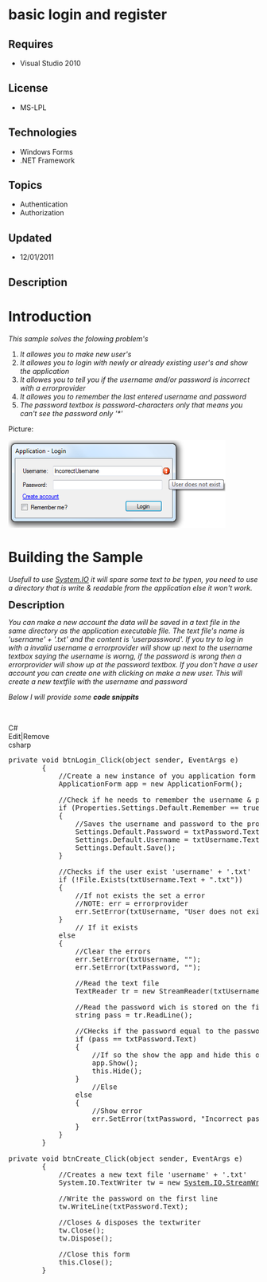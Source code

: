 # basic login and register
## Requires
- Visual Studio 2010
## License
- MS-LPL
## Technologies
- Windows Forms
- .NET Framework
## Topics
- Authentication
- Authorization
## Updated
- 12/01/2011
## Description

<h1>Introduction</h1>
<p><em>This sample solves the folowing problem's</em></p>
<ol>
<li><em>It allowes you to make new user's</em> </li><li><em>It allowes you to login with newly or already existing user's and show the application</em>
</li><li><em>It allowes you to tell you if the username and/or password is incorrect with a errorprovider</em>
</li><li><em>It allowes you to remember the last entered username and password</em> </li><li><em>The password textbox is password-characters only that means you can't see the password only '*'</em>
</li></ol>
<p>Picture:</p>
<p><img src="46940-userdoesnotexist.png" alt="" width="437" height="176"></p>
<h1><span>Building the Sample</span></h1>
<p><em>Usefull to use <a class="libraryLink" href="http://msdn.microsoft.com/en-US/library/System.IO.aspx" target="_blank" title="Auto generated link to System.IO">System.IO</a> it will spare some text to be typen, you need to use a directory that is write &amp; readable from the application else it won't work.</em></p>
<p><span style="font-size:20px; font-weight:bold">Description</span></p>
<p><em>You can make a new account the data will be saved in a text file in the same directory as the application executable file. The text file's name is 'username' &#43; '.txt' and the content is 'userpassword'. If you try to log in with a invalid username a errorprovider
 will show up next to the username textbox saying the username is worng, if the password is wrong then a errorprovider will show up at the password textbox. If you don't have a user account you can create one with clicking on make a new user. This will create
 a new textfile with the username and password</em></p>
<p><em>Below I will provide some <strong>code snippits</strong></em><strong><em>&nbsp;&nbsp;</em></strong></p>
<p>&nbsp;</p>
<div class="scriptcode">
<div class="pluginEditHolder" pluginCommand="mceScriptCode">
<div class="title"><span>C#</span></div>
<div class="pluginLinkHolder"><span class="pluginEditHolderLink">Edit</span>|<span class="pluginRemoveHolderLink">Remove</span></div>
<span class="hidden">csharp</span>

<div class="preview">
<pre class="csharp"><span class="cs__keyword">private</span>&nbsp;<span class="cs__keyword">void</span>&nbsp;btnLogin_Click(<span class="cs__keyword">object</span>&nbsp;sender,&nbsp;EventArgs&nbsp;e)&nbsp;
&nbsp;&nbsp;&nbsp;&nbsp;&nbsp;&nbsp;&nbsp;&nbsp;{&nbsp;
&nbsp;&nbsp;&nbsp;&nbsp;&nbsp;&nbsp;&nbsp;&nbsp;&nbsp;&nbsp;&nbsp;&nbsp;<span class="cs__com">//Create&nbsp;a&nbsp;new&nbsp;instance&nbsp;of&nbsp;you&nbsp;application&nbsp;form</span>&nbsp;
&nbsp;&nbsp;&nbsp;&nbsp;&nbsp;&nbsp;&nbsp;&nbsp;&nbsp;&nbsp;&nbsp;&nbsp;ApplicationForm&nbsp;app&nbsp;=&nbsp;<span class="cs__keyword">new</span>&nbsp;ApplicationForm();&nbsp;
&nbsp;
&nbsp;&nbsp;&nbsp;&nbsp;&nbsp;&nbsp;&nbsp;&nbsp;&nbsp;&nbsp;&nbsp;&nbsp;<span class="cs__com">//Check&nbsp;if&nbsp;he&nbsp;needs&nbsp;to&nbsp;remember&nbsp;the&nbsp;username&nbsp;&amp;&nbsp;password</span>&nbsp;
&nbsp;&nbsp;&nbsp;&nbsp;&nbsp;&nbsp;&nbsp;&nbsp;&nbsp;&nbsp;&nbsp;&nbsp;<span class="cs__keyword">if</span>&nbsp;(Properties.Settings.Default.Remember&nbsp;==&nbsp;<span class="cs__keyword">true</span>)&nbsp;
&nbsp;&nbsp;&nbsp;&nbsp;&nbsp;&nbsp;&nbsp;&nbsp;&nbsp;&nbsp;&nbsp;&nbsp;{&nbsp;
&nbsp;&nbsp;&nbsp;&nbsp;&nbsp;&nbsp;&nbsp;&nbsp;&nbsp;&nbsp;&nbsp;&nbsp;&nbsp;&nbsp;&nbsp;&nbsp;<span class="cs__com">//Saves&nbsp;the&nbsp;username&nbsp;and&nbsp;password&nbsp;to&nbsp;the&nbsp;project&nbsp;settings</span>&nbsp;
&nbsp;&nbsp;&nbsp;&nbsp;&nbsp;&nbsp;&nbsp;&nbsp;&nbsp;&nbsp;&nbsp;&nbsp;&nbsp;&nbsp;&nbsp;&nbsp;Settings.Default.Password&nbsp;=&nbsp;txtPassword.Text;&nbsp;
&nbsp;&nbsp;&nbsp;&nbsp;&nbsp;&nbsp;&nbsp;&nbsp;&nbsp;&nbsp;&nbsp;&nbsp;&nbsp;&nbsp;&nbsp;&nbsp;Settings.Default.Username&nbsp;=&nbsp;txtUsername.Text;&nbsp;
&nbsp;&nbsp;&nbsp;&nbsp;&nbsp;&nbsp;&nbsp;&nbsp;&nbsp;&nbsp;&nbsp;&nbsp;&nbsp;&nbsp;&nbsp;&nbsp;Settings.Default.Save();&nbsp;
&nbsp;&nbsp;&nbsp;&nbsp;&nbsp;&nbsp;&nbsp;&nbsp;&nbsp;&nbsp;&nbsp;&nbsp;}&nbsp;
&nbsp;
&nbsp;&nbsp;&nbsp;&nbsp;&nbsp;&nbsp;&nbsp;&nbsp;&nbsp;&nbsp;&nbsp;&nbsp;<span class="cs__com">//Checks&nbsp;if&nbsp;the&nbsp;user&nbsp;exist&nbsp;'username'&nbsp;&#43;&nbsp;'.txt'</span>&nbsp;
&nbsp;&nbsp;&nbsp;&nbsp;&nbsp;&nbsp;&nbsp;&nbsp;&nbsp;&nbsp;&nbsp;&nbsp;<span class="cs__keyword">if</span>&nbsp;(!File.Exists(txtUsername.Text&nbsp;&#43;&nbsp;<span class="cs__string">&quot;.txt&quot;</span>))&nbsp;
&nbsp;&nbsp;&nbsp;&nbsp;&nbsp;&nbsp;&nbsp;&nbsp;&nbsp;&nbsp;&nbsp;&nbsp;{&nbsp;
&nbsp;&nbsp;&nbsp;&nbsp;&nbsp;&nbsp;&nbsp;&nbsp;&nbsp;&nbsp;&nbsp;&nbsp;&nbsp;&nbsp;&nbsp;&nbsp;<span class="cs__com">//If&nbsp;not&nbsp;exists&nbsp;the&nbsp;set&nbsp;a&nbsp;error</span>&nbsp;
&nbsp;&nbsp;&nbsp;&nbsp;&nbsp;&nbsp;&nbsp;&nbsp;&nbsp;&nbsp;&nbsp;&nbsp;&nbsp;&nbsp;&nbsp;&nbsp;<span class="cs__com">//NOTE:&nbsp;err&nbsp;=&nbsp;errorprovider</span>&nbsp;
&nbsp;&nbsp;&nbsp;&nbsp;&nbsp;&nbsp;&nbsp;&nbsp;&nbsp;&nbsp;&nbsp;&nbsp;&nbsp;&nbsp;&nbsp;&nbsp;err.SetError(txtUsername,&nbsp;<span class="cs__string">&quot;User&nbsp;does&nbsp;not&nbsp;exist&quot;</span>);&nbsp;<span class="cs__com">//sets&nbsp;the&nbsp;error</span>&nbsp;
&nbsp;&nbsp;&nbsp;&nbsp;&nbsp;&nbsp;&nbsp;&nbsp;&nbsp;&nbsp;&nbsp;&nbsp;}&nbsp;
&nbsp;&nbsp;&nbsp;&nbsp;&nbsp;&nbsp;&nbsp;&nbsp;&nbsp;&nbsp;&nbsp;&nbsp;&nbsp;&nbsp;&nbsp;&nbsp;<span class="cs__com">//&nbsp;If&nbsp;it&nbsp;exists</span>&nbsp;
&nbsp;&nbsp;&nbsp;&nbsp;&nbsp;&nbsp;&nbsp;&nbsp;&nbsp;&nbsp;&nbsp;&nbsp;<span class="cs__keyword">else</span>&nbsp;&nbsp;
&nbsp;&nbsp;&nbsp;&nbsp;&nbsp;&nbsp;&nbsp;&nbsp;&nbsp;&nbsp;&nbsp;&nbsp;{&nbsp;
&nbsp;&nbsp;&nbsp;&nbsp;&nbsp;&nbsp;&nbsp;&nbsp;&nbsp;&nbsp;&nbsp;&nbsp;&nbsp;&nbsp;&nbsp;&nbsp;<span class="cs__com">//Clear&nbsp;the&nbsp;errors</span>&nbsp;
&nbsp;&nbsp;&nbsp;&nbsp;&nbsp;&nbsp;&nbsp;&nbsp;&nbsp;&nbsp;&nbsp;&nbsp;&nbsp;&nbsp;&nbsp;&nbsp;err.SetError(txtUsername,&nbsp;<span class="cs__string">&quot;&quot;</span>);&nbsp;
&nbsp;&nbsp;&nbsp;&nbsp;&nbsp;&nbsp;&nbsp;&nbsp;&nbsp;&nbsp;&nbsp;&nbsp;&nbsp;&nbsp;&nbsp;&nbsp;err.SetError(txtPassword,&nbsp;<span class="cs__string">&quot;&quot;</span>);&nbsp;
&nbsp;
&nbsp;&nbsp;&nbsp;&nbsp;&nbsp;&nbsp;&nbsp;&nbsp;&nbsp;&nbsp;&nbsp;&nbsp;&nbsp;&nbsp;&nbsp;&nbsp;<span class="cs__com">//Read&nbsp;the&nbsp;text&nbsp;file</span>&nbsp;
&nbsp;&nbsp;&nbsp;&nbsp;&nbsp;&nbsp;&nbsp;&nbsp;&nbsp;&nbsp;&nbsp;&nbsp;&nbsp;&nbsp;&nbsp;&nbsp;TextReader&nbsp;tr&nbsp;=&nbsp;<span class="cs__keyword">new</span>&nbsp;StreamReader(txtUsername.Text&nbsp;&#43;&nbsp;<span class="cs__string">&quot;.txt&quot;</span>);&nbsp;
&nbsp;
&nbsp;&nbsp;&nbsp;&nbsp;&nbsp;&nbsp;&nbsp;&nbsp;&nbsp;&nbsp;&nbsp;&nbsp;&nbsp;&nbsp;&nbsp;&nbsp;<span class="cs__com">//Read&nbsp;the&nbsp;password&nbsp;wich&nbsp;is&nbsp;stored&nbsp;on&nbsp;the&nbsp;first&nbsp;line</span>&nbsp;
&nbsp;&nbsp;&nbsp;&nbsp;&nbsp;&nbsp;&nbsp;&nbsp;&nbsp;&nbsp;&nbsp;&nbsp;&nbsp;&nbsp;&nbsp;&nbsp;<span class="cs__keyword">string</span>&nbsp;pass&nbsp;=&nbsp;tr.ReadLine();&nbsp;
&nbsp;
&nbsp;&nbsp;&nbsp;&nbsp;&nbsp;&nbsp;&nbsp;&nbsp;&nbsp;&nbsp;&nbsp;&nbsp;&nbsp;&nbsp;&nbsp;&nbsp;<span class="cs__com">//CHecks&nbsp;if&nbsp;the&nbsp;password&nbsp;equal&nbsp;to&nbsp;the&nbsp;password&nbsp;in&nbsp;the&nbsp;textbox</span>&nbsp;
&nbsp;&nbsp;&nbsp;&nbsp;&nbsp;&nbsp;&nbsp;&nbsp;&nbsp;&nbsp;&nbsp;&nbsp;&nbsp;&nbsp;&nbsp;&nbsp;<span class="cs__keyword">if</span>&nbsp;(pass&nbsp;==&nbsp;txtPassword.Text)&nbsp;
&nbsp;&nbsp;&nbsp;&nbsp;&nbsp;&nbsp;&nbsp;&nbsp;&nbsp;&nbsp;&nbsp;&nbsp;&nbsp;&nbsp;&nbsp;&nbsp;{&nbsp;
&nbsp;&nbsp;&nbsp;&nbsp;&nbsp;&nbsp;&nbsp;&nbsp;&nbsp;&nbsp;&nbsp;&nbsp;&nbsp;&nbsp;&nbsp;&nbsp;&nbsp;&nbsp;&nbsp;&nbsp;<span class="cs__com">//If&nbsp;so&nbsp;the&nbsp;show&nbsp;the&nbsp;app&nbsp;and&nbsp;hide&nbsp;this&nbsp;one</span>&nbsp;
&nbsp;&nbsp;&nbsp;&nbsp;&nbsp;&nbsp;&nbsp;&nbsp;&nbsp;&nbsp;&nbsp;&nbsp;&nbsp;&nbsp;&nbsp;&nbsp;&nbsp;&nbsp;&nbsp;&nbsp;app.Show();&nbsp;
&nbsp;&nbsp;&nbsp;&nbsp;&nbsp;&nbsp;&nbsp;&nbsp;&nbsp;&nbsp;&nbsp;&nbsp;&nbsp;&nbsp;&nbsp;&nbsp;&nbsp;&nbsp;&nbsp;&nbsp;<span class="cs__keyword">this</span>.Hide();&nbsp;
&nbsp;&nbsp;&nbsp;&nbsp;&nbsp;&nbsp;&nbsp;&nbsp;&nbsp;&nbsp;&nbsp;&nbsp;&nbsp;&nbsp;&nbsp;&nbsp;}&nbsp;
&nbsp;&nbsp;&nbsp;&nbsp;&nbsp;&nbsp;&nbsp;&nbsp;&nbsp;&nbsp;&nbsp;&nbsp;&nbsp;&nbsp;&nbsp;&nbsp;&nbsp;&nbsp;&nbsp;&nbsp;<span class="cs__com">//Else</span>&nbsp;
&nbsp;&nbsp;&nbsp;&nbsp;&nbsp;&nbsp;&nbsp;&nbsp;&nbsp;&nbsp;&nbsp;&nbsp;&nbsp;&nbsp;&nbsp;&nbsp;<span class="cs__keyword">else</span>&nbsp;&nbsp;
&nbsp;&nbsp;&nbsp;&nbsp;&nbsp;&nbsp;&nbsp;&nbsp;&nbsp;&nbsp;&nbsp;&nbsp;&nbsp;&nbsp;&nbsp;&nbsp;{&nbsp;
&nbsp;&nbsp;&nbsp;&nbsp;&nbsp;&nbsp;&nbsp;&nbsp;&nbsp;&nbsp;&nbsp;&nbsp;&nbsp;&nbsp;&nbsp;&nbsp;&nbsp;&nbsp;&nbsp;&nbsp;<span class="cs__com">//Show&nbsp;error</span>&nbsp;
&nbsp;&nbsp;&nbsp;&nbsp;&nbsp;&nbsp;&nbsp;&nbsp;&nbsp;&nbsp;&nbsp;&nbsp;&nbsp;&nbsp;&nbsp;&nbsp;&nbsp;&nbsp;&nbsp;&nbsp;err.SetError(txtPassword,&nbsp;<span class="cs__string">&quot;Incorrect&nbsp;password&quot;</span>);&nbsp;
&nbsp;&nbsp;&nbsp;&nbsp;&nbsp;&nbsp;&nbsp;&nbsp;&nbsp;&nbsp;&nbsp;&nbsp;&nbsp;&nbsp;&nbsp;&nbsp;}&nbsp;
&nbsp;&nbsp;&nbsp;&nbsp;&nbsp;&nbsp;&nbsp;&nbsp;&nbsp;&nbsp;&nbsp;&nbsp;}&nbsp;&nbsp;&nbsp;&nbsp;&nbsp;&nbsp;&nbsp;
&nbsp;&nbsp;&nbsp;&nbsp;&nbsp;&nbsp;&nbsp;&nbsp;}&nbsp;
&nbsp;
<span class="cs__keyword">private</span>&nbsp;<span class="cs__keyword">void</span>&nbsp;btnCreate_Click(<span class="cs__keyword">object</span>&nbsp;sender,&nbsp;EventArgs&nbsp;e)&nbsp;
&nbsp;&nbsp;&nbsp;&nbsp;&nbsp;&nbsp;&nbsp;&nbsp;{&nbsp;
&nbsp;&nbsp;&nbsp;&nbsp;&nbsp;&nbsp;&nbsp;&nbsp;&nbsp;&nbsp;&nbsp;&nbsp;<span class="cs__com">//Creates&nbsp;a&nbsp;new&nbsp;text&nbsp;file&nbsp;'username'&nbsp;&#43;&nbsp;'.txt'</span>&nbsp;
&nbsp;&nbsp;&nbsp;&nbsp;&nbsp;&nbsp;&nbsp;&nbsp;&nbsp;&nbsp;&nbsp;&nbsp;System.IO.TextWriter&nbsp;tw&nbsp;=&nbsp;<span class="cs__keyword">new</span>&nbsp;<a class="libraryLink" href="http://msdn.microsoft.com/en-US/library/System.IO.StreamWriter.aspx" target="_blank" title="Auto generated link to System.IO.StreamWriter">System.IO.StreamWriter</a>(txtUsername.Text&nbsp;&#43;&nbsp;<span class="cs__string">&quot;.txt&quot;</span>);&nbsp;
&nbsp;
&nbsp;&nbsp;&nbsp;&nbsp;&nbsp;&nbsp;&nbsp;&nbsp;&nbsp;&nbsp;&nbsp;&nbsp;<span class="cs__com">//Write&nbsp;the&nbsp;password&nbsp;on&nbsp;the&nbsp;first&nbsp;line</span>&nbsp;
&nbsp;&nbsp;&nbsp;&nbsp;&nbsp;&nbsp;&nbsp;&nbsp;&nbsp;&nbsp;&nbsp;&nbsp;tw.WriteLine(txtPassword.Text);&nbsp;
&nbsp;
&nbsp;&nbsp;&nbsp;&nbsp;&nbsp;&nbsp;&nbsp;&nbsp;&nbsp;&nbsp;&nbsp;&nbsp;<span class="cs__com">//Closes&nbsp;&amp;&nbsp;disposes&nbsp;the&nbsp;textwriter</span>&nbsp;
&nbsp;&nbsp;&nbsp;&nbsp;&nbsp;&nbsp;&nbsp;&nbsp;&nbsp;&nbsp;&nbsp;&nbsp;tw.Close();&nbsp;
&nbsp;&nbsp;&nbsp;&nbsp;&nbsp;&nbsp;&nbsp;&nbsp;&nbsp;&nbsp;&nbsp;&nbsp;tw.Dispose();&nbsp;
&nbsp;
&nbsp;&nbsp;&nbsp;&nbsp;&nbsp;&nbsp;&nbsp;&nbsp;&nbsp;&nbsp;&nbsp;&nbsp;<span class="cs__com">//Close&nbsp;this&nbsp;form</span>&nbsp;
&nbsp;&nbsp;&nbsp;&nbsp;&nbsp;&nbsp;&nbsp;&nbsp;&nbsp;&nbsp;&nbsp;&nbsp;<span class="cs__keyword">this</span>.Close();&nbsp;
&nbsp;&nbsp;&nbsp;&nbsp;&nbsp;&nbsp;&nbsp;&nbsp;}</pre>
</div>
</div>
</div>
